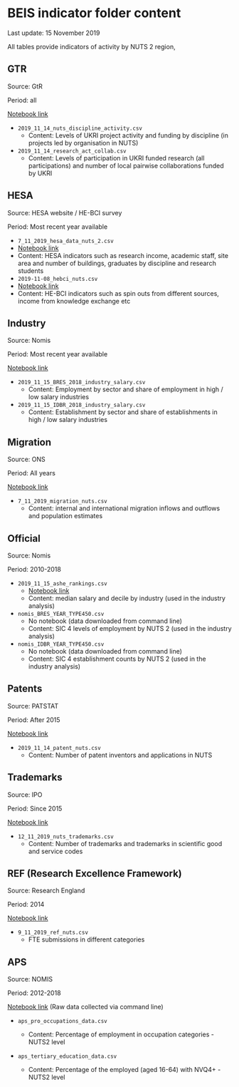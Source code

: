# BEIS indicator folder content

Last update: 15 November 2019

All tables provide indicators of activity by NUTS 2 region,

## GTR

Source: GtR

Period: all

[Notebook link](https://github.com/nestauk/beis-indicators/blob/master/notebooks/dev/07_jmg_gtr_collection.ipynb)

* `2019_11_14_nuts_discipline_activity.csv`
  * Content: Levels of UKRI project activity and funding by discipline (in projects led by organisation in NUTS)
* `2019_11_14_research_act_collab.csv`
  * Content: Levels of participation in UKRI funded research (all participations) and number of local pairwise collaborations funded by UKRI

## HESA

Source: HESA website / HE-BCI survey

Period: Most recent year available

* `7_11_2019_hesa_data_nuts_2.csv`
 * [Notebook link](https://github.com/nestauk/beis-indicators/blob/master/notebooks/dev/01_jmg_hesa_data.ipynb)
 * Content: HESA indicators such as research income, academic staff, site area and number of buildings, graduates by discipline and research students
* `2019-11-08_hebci_nuts.csv`
 * [Notebook link](https://github.com/nestauk/beis-indicators/blob/master/notebooks/dev/03_jmg_hebci.ipynb)
 * Content: HE-BCI indicators such as spin outs from different sources, income from knowledge exchange etc

## Industry

Source: Nomis

Period: Most recent year available

[Notebook link](https://github.com/nestauk/beis-indicators/blob/master/notebooks/dev/08_jmg_bres_idbr.ipynb)

* `2019_11_15_BRES_2018_industry_salary.csv`
  * Content: Employment by sector and share of employment in high / low salary industries
* `2019_11_15_IDBR_2018_industry_salary.csv`
  * Content: Establishment by sector and share of establishments in high / low salary industries

## Migration

Source: ONS

Period: All years

[Notebook link](https://github.com/nestauk/beis-indicators/blob/master/notebooks/dev/02_jmg_migration.ipynb)

* `7_11_2019_migration_nuts.csv`
  * Content: internal and international migration inflows and outflows and population estimates

## Official

Source: Nomis

Period: 2010-2018

* `2019_11_15_ashe_rankings.csv`
  * [Notebook link](https://github.com/nestauk/beis-indicators/blob/master/notebooks/dev/0-jmg-ashe_sectoral.ipynb)
  * Content: median salary and decile by industry (used in the industry analysis)
* `nomis_BRES_YEAR_TYPE450.csv`
  * No notebook (data downloaded from command line)
  * Content: SIC 4 levels of employment by NUTS 2 (used in the industry analysis) 
* `nomis_IDBR_YEAR_TYPE450.csv`
  * No notebook (data downloaded from command line)
  * Content: SIC 4 establishment counts by NUTS 2 (used in the industry analysis)

## Patents

Source: PATSTAT

Period: After 2015

[Notebook link](https://github.com/nestauk/beis-indicators/blob/master/notebooks/dev/06_jmg_patents.ipynb)

* `2019_11_14_patent_nuts.csv`
  * Content: Number of patent inventors and applications in NUTS

## Trademarks

Source: IPO

Period: Since 2015

[Notebook link](https://github.com/nestauk/beis-indicators/blob/master/notebooks/dev/05-jmg-trademarks.ipynb)

* `12_11_2019_nuts_trademarks.csv`
  * Content: Number of trademarks and trademarks in scientific good and service codes

## REF (Research Excellence Framework)

Source: Research England

Period: 2014

[Notebook link](https://github.com/nestauk/beis-indicators/blob/master/notebooks/dev/04-jmg-ref.ipynb)

* `9_11_2019_ref_nuts.csv`
  * FTE submissions in different categories

## APS

Source: NOMIS

Period: 2012-2018

[Notebook link](https://github.com/nestauk/beis-indicators/blob/master/notebooks/dev/09_ao_aps_data.ipynb)
(Raw data collected via command line)

* `aps_pro_occupations_data.csv`
  * Content: Percentage of employment in occupation categories - NUTS2 level

* `aps_tertiary_education_data.csv`
  * Content: Percentage of the employed (aged 16-64) with NVQ4+ - NUTS2 level
